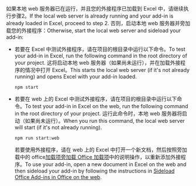 <span data-ttu-id="655ff-101">如果本地 web 服务器已在运行，并且您的外接程序已加载到 Excel 中，请继续执行步骤2。</span><span class="sxs-lookup"><span data-stu-id="655ff-101">If the local web server is already running and your add-in is already loaded in Excel, proceed to step 2.</span></span> <span data-ttu-id="655ff-102">否则，启动本地 web 服务器并旁加载您的外接程序：</span><span class="sxs-lookup"><span data-stu-id="655ff-102">Otherwise, start the local web server and sideload your add-in:</span></span> 

- <span data-ttu-id="655ff-103">若要在 Excel 中测试外接程序，请在项目的根目录中运行以下命令。</span><span class="sxs-lookup"><span data-stu-id="655ff-103">To test your add-in in Excel, run the following command in the root directory of your project.</span></span> <span data-ttu-id="655ff-104">这将启动本地 web 服务器（如果尚未运行），并在加载外接程序的情况中打开 Excel。</span><span class="sxs-lookup"><span data-stu-id="655ff-104">This starts the local web server (if it's not already running) and opens Excel with your add-in loaded.</span></span>

    ```command&nbsp;line
    npm start
    ```

- <span data-ttu-id="655ff-105">若要在 web 上的 Excel 中测试外接程序，请在项目的根目录中运行以下命令。</span><span class="sxs-lookup"><span data-stu-id="655ff-105">To test your add-in in Excel on the web, run the following command in the root directory of your project.</span></span> <span data-ttu-id="655ff-106">运行此命令时，本地 web 服务器将启动（如果尚未运行）。</span><span class="sxs-lookup"><span data-stu-id="655ff-106">When you run this command, the local web server will start (if it's not already running).</span></span>

    ```command&nbsp;line
    npm run start:web
    ```

    <span data-ttu-id="655ff-107">若要使用外接程序，请在 web 上的 Excel 中打开一个新文档，然后按照旁加载中的 office[加载项旁加载 Office 加载项](../testing/sideload-office-add-ins-for-testing.md#sideload-an-office-add-in-in-office-on-the-web)中的说明操作，以重新添加外接程序。</span><span class="sxs-lookup"><span data-stu-id="655ff-107">To use your add-in, open a new document in Excel on the web and then sideload your add-in by following the instructions in [Sideload Office Add-ins in Office on the web](../testing/sideload-office-add-ins-for-testing.md#sideload-an-office-add-in-in-office-on-the-web).</span></span>
